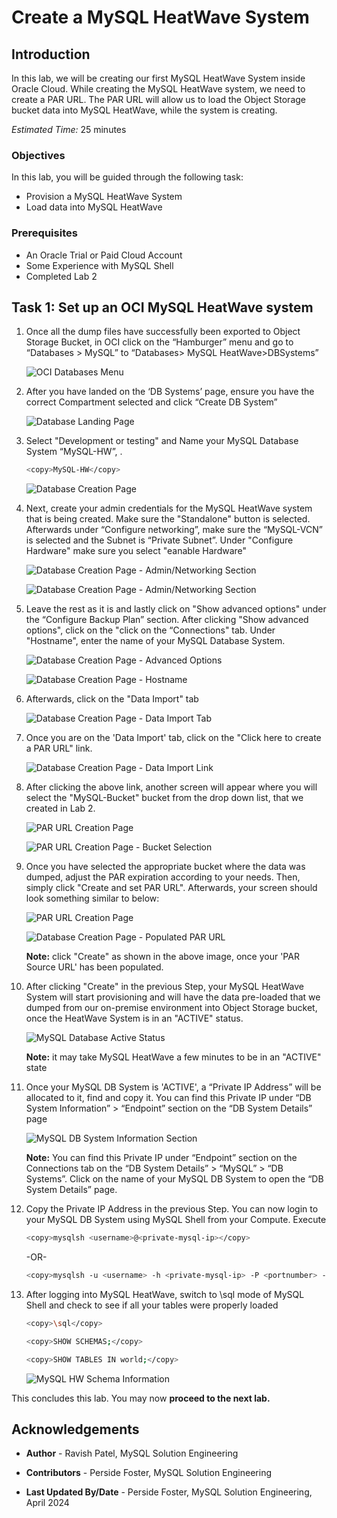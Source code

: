 # Create a MySQL HeatWave System

## Introduction

In this lab, we will be creating our first MySQL HeatWave System inside Oracle Cloud. While creating the MySQL HeatWave system, we need to create a PAR URL. The PAR URL will allow us to load the Object Storage bucket data into MySQL HeatWave, while the system is creating.

_Estimated Time:_ 25 minutes

### Objectives

In this lab, you will be guided through the following task:

- Provision a MySQL HeatWave System
- Load data into MySQL HeatWave

### Prerequisites

- An Oracle Trial or Paid Cloud Account
- Some Experience with MySQL Shell
- Completed Lab 2

## Task 1: Set up an OCI MySQL HeatWave system

1. Once all the dump files have successfully been exported to Object Storage Bucket, in OCI click on the “Hamburger” menu and go to “Databases > MySQL” to  “Databases> MySQL HeatWave>DBSystems”

    ![OCI Databases Menu](./images/mysql-nav1-new.png "mysql-nav")

2. After you have landed on the ‘DB Systems’ page, ensure you have the correct Compartment selected and click “Create DB System”

    ![Database Landing Page](./images/create-hw1-new.png "mysql-nav2")

3. Select "Development or testing" and  Name your MySQL Database System “MySQL-HW”, .

    ```bash
    <copy>MySQL-HW</copy>
    ```

    ![Database Creation Page](./images/create-hw02-new.png "mysql-nav3")

4. Next, create your admin credentials for the MySQL HeatWave system that is being created. Make sure the "Standalone" button is selected. Afterwards under “Configure networking”, make sure the “MySQL-VCN” is selected and the Subnet is “Private Subnet”. Under "Configure Hardware" make sure you select "eanable Hardware"

    ![Database Creation Page - Admin/Networking Section](./images/hw-priv1-new.png "mysql-nav4")

    ![Database Creation Page - Admin/Networking Section](./images/hw-configure-harware.png "hw-configure-harware.png")

5. Leave the rest as it is and lastly click on "Show advanced options" under the “Configure Backup Plan” section. After clicking "Show advanced options", click on the "click on the “Connections" tab. Under "Hostname", enter the name of your MySQL Database System.

    ![Database Creation Page - Advanced Options](./images/show-adv-new.png "show-advanced-options")

    ![Database Creation Page - Hostname](./images/hostname1-new.png "enter-hostname")

6. Afterwards, click on the "Data Import" tab

    ![Database Creation Page - Data Import Tab](./images/show-adv2-new.png "data-import")

7. Once you are on the 'Data Import' tab, click on the "Click here to create a PAR URL" link.

    ![Database Creation Page - Data Import Link](./images/create-par1-new.png "data-imp-options-hw2")

8. After clicking the above link, another screen will appear where you will select the "MySQL-Bucket" bucket from the drop down list, that we created in Lab 2.

    ![PAR URL Creation Page](./images/select-buck01-new.png "select-bucket")

    ![PAR URL Creation Page - Bucket Selection](./images/select-buck02-new.png "select-bucket2")

9. Once you have selected the appropriate bucket where the data was dumped, adjust the PAR expiration according to your needs. Then, simply click "Create and set PAR URL". Afterwards, your screen should look something similar to below:

    ![PAR URL Creation Page](./images/set-par-new.png "create-hw-using-par")

    ![Database Creation Page - Populated PAR URL](./images/create-hw-01-new.png "create-hw")

     **Note:** click "Create" as shown in the above image, once your 'PAR Source URL' has been populated.

10. After clicking "Create" in the previous Step, your MySQL HeatWave System will start provisioning and will have the data pre-loaded that we dumped from our on-premise environment into Object Storage bucket, once the HeatWave System is in an "ACTIVE" status.

    ![MySQL Database Active Status](./images/db-ready-new.png "MySQL-Active")

    **Note:** it may take MySQL HeatWave a few minutes to be in an "ACTIVE" state

11. Once your MySQL DB System is 'ACTIVE', a “Private IP Address” will be allocated to it, find and copy it. You can find this Private IP under “DB System Information” > “Endpoint” section on the “DB System Details” page

    ![MySQL DB System Information Section](./images/hw-ip1-new.png "MySQL-IP")

    **Note:** You can find this Private IP under “Endpoint” section on the Connections tab on the “DB System Details” > “MySQL” > “DB Systems”. Click on the name of your MySQL DB System to open the “DB System Details” page.

12. Copy the Private IP Address in the previous Step. You can now login to your MySQL DB System using MySQL Shell from your Compute. Execute

    ```bash
    <copy>mysqlsh <username>@<private-mysql-ip></copy>
    ```

    -OR-

    ```bash
    <copy>mysqlsh -u <username> -h <private-mysql-ip> -P <portnumber> -p</copy>
    ```

13. After logging into MySQL HeatWave, switch to \sql mode of MySQL Shell and check to see if all your tables were properly loaded

    ```bash
    <copy>\sql</copy>
    ```

    ```bash
    <copy>SHOW SCHEMAS;</copy>
    ```

    ```bash
    <copy>SHOW TABLES IN world;</copy>
    ```

    ![MySQL HW Schema Information](./images/confirm-dump3.png "confirm-dump")

This concludes this lab. You may now **proceed to the next lab.**

## Acknowledgements

- **Author** - Ravish Patel, MySQL Solution Engineering

- **Contributors** - Perside Foster, MySQL Solution Engineering

- **Last Updated By/Date** - Perside Foster, MySQL Solution Engineering, April 2024
